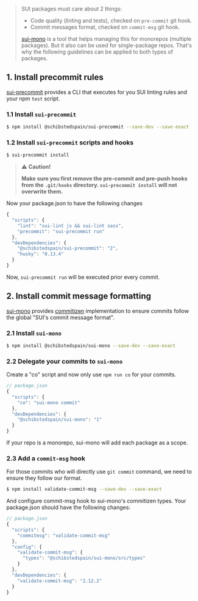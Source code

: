 > SUI packages must care about 2 things:
> * Code quality (linting and tests), checked on `pre-commit` git hook.
> * Commit messages format, checked on `commit-msg` git hook.
>
> [sui-mono] is a tool that helps managing this for monorepos (multiple packages). But it also can be used for single-package repos. That's why the following guidelines can be applied to both types of packages.


## 1. Install precommit rules
[sui-precommit] provides a CLI that executes for you SUI linting rules and your npm `test` script.

### 1.1 Install `sui-precommit`

```sh
$ npm install @schibstedspain/sui-precommit --save-dev --save-exact
```

### 1.2 Install `sui-precommit` scripts and hooks

```sh
$ sui-precommit install
```

> :warning: **Caution!**
>
>  **Make sure you first remove the pre-commit and pre-push hooks from the
`.git/hooks` directory. `sui-precommit install` will not overwrite them.**

Now your package.json to have the following changes

```js
{
  "scripts": {
    "lint": "sui-lint js && sui-lint sass",
    "precommit": "sui-precommit run"
  },
  "devDependencies": {
    "@schibstedspain/sui-precommit": "2",
    "husky": "0.13.4"
  }
}
```

Now, `sui-precommit run` will be executed prior every commit.

## 2. Install commit message formatting

[sui-mono] provides [commitizen](https://www.npmjs.com/package/commitizen) implementation to ensure commits follow the global "SUI's commit message format".


### 2.1 Install `sui-mono`

```sh
$ npm install @schibstedspain/sui-mono --save-dev --save-exact
```

### 2.2 Delegate your commits to `sui-mono`

Create a "co" script and now only use `npm run co` for your commits.

```js
// package.json
{
  "scripts": {
    "co": "sui-mono commit"
  },
  "devDependencies": {
    "@schibstedspain/sui-mono": "1"
  }
}
```

If your repo is a monorepo, sui-mono will add each package as a scope.

### 2.3 Add a `commit-msg` hook

For those commits who will directly use `git commit` command, we need to ensure they follow our format.

```sh
$ npm install validate-commit-msg --save-dev --save-exact
```

And configure commit-msg hook to sui-mono's commitizen types. Your package.json should have the following changes:

```js
// package.json
{
  "scripts": {
    "commitmsg": "validate-commit-msg"
  },
  "config": {
    "validate-commit-msg": {
      "types": "@schibstedspain/sui-mono/src/types"
    }
  },
  "devDependencies": {
    "validate-commit-msg": "2.12.2"
  }
}
```

[sui-mono]: https://www.npmjs.com/package/@schibstedspain/sui-mono
[sui-precommit]: https://www.npmjs.com/package/@schibstedspain/sui-precommit
